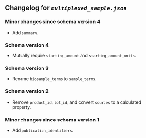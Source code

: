 ## Changelog for *`multiplexed_sample.json`*

### Minor changes since schema version 4

* Add `summary`.

### Schema version 4

* Mutually require `starting_amount` and `starting_amount_units`.

### Schema version 3

* Rename `biosample_terms` to `sample_terms`.

### Schema version 2

* Remove `product_id`, `lot_id`, and convert `sources` to a calculated property.

### Minor changes since schema version 1

* Add `publication_identifiers`.
